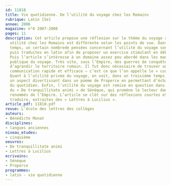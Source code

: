 ```yaml
---
id: 11818
title: Vie quotidienne. De l’utilité du voyage chez les Romains
rubrique: Latin [5e]
annee: 2006
magazine: n°6 2007-2008
pages: 11
description: Cet article propose une réflexion sur le thème du voyage à Rome – son
  utilité chez les Romains est différente selon les points de vue. Dans un premier
  temps, un certain nombrede pensées concernant l’utilité du voyage sont collectées,
  puis traduites en latin afin de proposer un exercice stimulant en début de séquence.
  Puis l’article s’intéresse à un domaine assez peu abordé dans les manuels – l’utilité
  publique du voyage. Très vite, sous l’Empire, des guerres de conquête ont permis
  d’agrandir le territoire romain. Il fut donc nécessaire de trouver un système de
  communication rapide et efficace – c’est ce que l’on appelle le « cursus publicus ».
  Quant à l’utilité privée du voyage, on voit, dans un troisième temps, qu’elle prend
  un aspect divertissant dans un poème de Properce en permettant d’échapper aux tourments
  du quotidien. Enfin, l’utilité du voyage est remise en question dans un extrait
  du « De tranquillitate animi » de Sénèque, qui promène le lecteur dans des lieux
  renommés de l’Empire. L’article se clôt sur des réflexions courtes et faciles à
  traduire, extraites des « Lettres à Lucilius ».
article_pdf: 11818.pdf
revue: L’école des lettres des collèges
auteurs:
- Bénédicte Monat
disciplines:
- langues anciennes
niveau_etudes:
- cinquième
oeuvres:
- De tranquillitate animi
- Lettres à Lucilius
ecrivains:
- Sénèque
- Properce
programmes:
- latin - vie quotidienne
---
```

